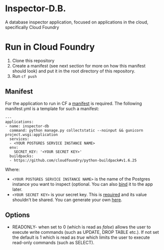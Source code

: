 # Inspector-D.B.
A database inspector application, focused on applications in the cloud, specifically Cloud Foundry
# Run in Cloud Foundry
1. Clone this repository
1. Create a manifest (see next section for more on how this manifest should look) and put it in the root directory of this repository.
1. Run `cf push`

## Manifest
For the application to run in CF a [manifest](https://docs.cloudfoundry.org/devguide/deploy-apps/manifest.html) is required. The following manifest.yml is a template for such a manifest:
```
---
applications:
- name: inspector-db
  command: python manage.py collectstatic --noinput && gunicorn project.wsgi:application
  services:
  - <YOUR POSTGRES SERVICE INSTANCE NAME>
  env:
    SECRET_KEY: '<YOUR SECRET KEY>'
  buildpacks:
  - https://github.com/cloudfoundry/python-buildpack#v1.6.25
  ```
Where:
- `<YOUR POSTGRES SERVICE INSTANCE NAME>` is the name of the Postgres instance you want to inspect (optional. You can also [bind](https://docs.cloudfoundry.org/devguide/services/managing-services.html#bind) it to the app later.
- `<YOUR SECRET KEY>` is your secret key. This is [required](https://docs.djangoproject.com/en/2.1/ref/settings/#secret-key) and its value shouldn't be shared. You can generate your own [here](https://www.miniwebtool.com/django-secret-key-generator/).
## Options
-   READONLY- when set to 0 (which is read as _false_) allows the user to execute write commands (such as UPDATE, DROP TABLE etc.). If not set the default is 1 which is read as _true_ which limits the user to execute read-only commands (such as SELECT).